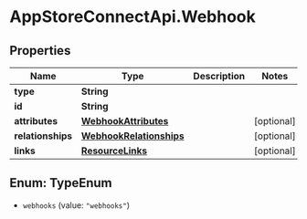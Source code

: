 # AppStoreConnectApi.Webhook

## Properties

Name | Type | Description | Notes
------------ | ------------- | ------------- | -------------
**type** | **String** |  | 
**id** | **String** |  | 
**attributes** | [**WebhookAttributes**](WebhookAttributes.md) |  | [optional] 
**relationships** | [**WebhookRelationships**](WebhookRelationships.md) |  | [optional] 
**links** | [**ResourceLinks**](ResourceLinks.md) |  | [optional] 



## Enum: TypeEnum


* `webhooks` (value: `"webhooks"`)




